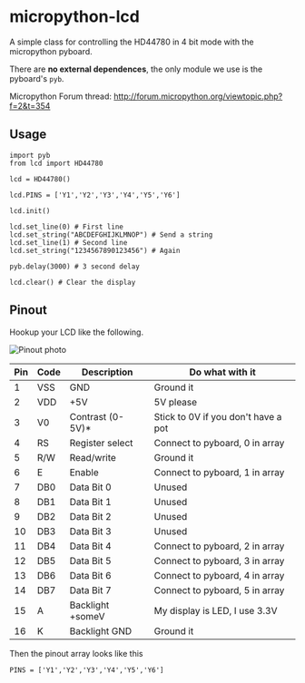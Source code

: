 # micropython-lcd

A simple class for controlling the HD44780 in 4 bit mode with the micropython
pyboard.

There are **no external dependences**, the only module we use is the pyboard's
`pyb`.

Micropython Forum thread: http://forum.micropython.org/viewtopic.php?f=2&t=354

## Usage

```
import pyb
from lcd import HD44780

lcd = HD44780()

lcd.PINS = ['Y1','Y2','Y3','Y4','Y5','Y6']

lcd.init()

lcd.set_line(0) # First line
lcd.set_string("ABCDEFGHIJKLMNOP") # Send a string
lcd.set_line(1) # Second line
lcd.set_string("1234567890123456") # Again

pyb.delay(3000) # 3 second delay

lcd.clear() # Clear the display
```

## Pinout

Hookup your LCD like the following.

![Pinout photo][pinout]

|Pin |Code    |Description         |Do what with it                     |
|----|--------|--------------------|------------------------------------|
|1   |VSS     |GND                 |Ground it                           |
|2   |VDD     |+5V                 |5V please                           |
|3   |V0      |Contrast (0-5V)*    |Stick to 0V if you don't have a pot |
|4   |RS      |Register select     |Connect to pyboard, 0 in array      |
|5   |R/W     |Read/write          |Ground it                           |
|6   |E       |Enable              |Connect to pyboard, 1 in array      |
|7   |DB0     |Data Bit 0          |Unused                              |
|8   |DB1     |Data Bit 1          |Unused                              |
|9   |DB2     |Data Bit 2          |Unused                              |
|10  |DB3     |Data Bit 3          |Unused                              |
|11  |DB4     |Data Bit 4          |Connect to pyboard, 2 in array      |
|12  |DB5     |Data Bit 5          |Connect to pyboard, 3 in array      |
|13  |DB6     |Data Bit 6          |Connect to pyboard, 4 in array      |
|14  |DB7     |Data Bit 7          |Connect to pyboard, 5 in array      |
|15  |A       |Backlight +someV    |My display is LED, I use 3.3V       |
|16  |K       |Backlight GND       |Ground it                           |

Then the pinout array looks like this

    PINS = ['Y1','Y2','Y3','Y4','Y5','Y6']

[pinout]:http://cdn.instructables.com/FMC/PZRT/G8LWOHW9/FMCPZRTG8LWOHW9.MEDIUM.jpg
